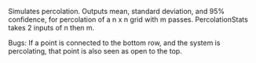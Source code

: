 Simulates percolation. Outputs mean, standard deviation, and 95% confidence, for percolation of a n x n grid with m passes.
PercolationStats takes 2 inputs of n then m.

Bugs: If a point is connected to the bottom row, and the system is percolating, that point is also seen as open to the top.
